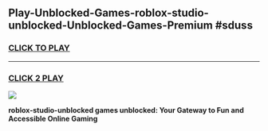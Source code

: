 
## Play-Unblocked-Games-roblox-studio-unblocked-Unblocked-Games-Premium #sduss
<h3>
<a href="https://premium.freeplayer.one?title=roblox-studio-unblocked&ref=12M">CLICK TO PLAY</a></h3>
<hr>

<h3>
<a href="https://premium.freeplayer.one?title=roblox-studio-unblocked&ref=12M">CLICK 2 PLAY</a>
  
</h3>

<a href="https://premium.freeplayer.one?title=roblox-studio-unblocked&ref=12M"><img src="https://clearcache.store/games.png"></a>


**roblox-studio-unblocked games unblocked: Your Gateway to Fun and Accessible Online Gaming**
